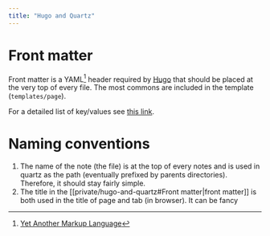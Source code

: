 ```yaml
---
title: "Hugo and Quartz"
---
```


# Front matter

Front matter is a YAML[^yaml] header required by [Hugo](https://gohugo.io) that should be placed at the very top of every file. The most commons are included in the template (`templates/page`).

For a detailed list of key/values see [this link](https://gohugo.io/content-management/front-matter/).

# Naming conventions

1. The name of the note (the file) is at the top of every notes and is used in quartz as the path (eventually prefixed by parents directories). Therefore, it should stay fairly simple.
2. The title in the [[private/hugo-and-quartz#Front matter|front matter]] is both used in the title of page and tab (in browser). It can be fancy

[^yaml]: [Yet Another Markup Language](https://yaml.org)